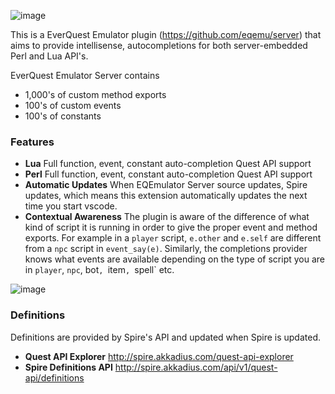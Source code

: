 ![image](https://user-images.githubusercontent.com/3319450/192067289-4cf2fe7f-25ab-47be-ae36-d7be8398ddfa.png)  

This is a EverQuest Emulator plugin (https://github.com/eqemu/server) that aims to provide intellisense, autocompletions for both server-embedded Perl and Lua API's.

EverQuest Emulator Server contains

* 1,000's of custom method exports
* 100's of custom events
* 100's of constants

### Features

* **Lua** Full function, event, constant auto-completion Quest API support
* **Perl** Full function, event, constant auto-completion Quest API support
* **Automatic Updates** When EQEmulator Server source updates, Spire updates, which means this extension automatically updates the next time you start vscode.
* **Contextual Awareness** The plugin is aware of the difference of what kind of script it is running in order to give the proper event and method exports. For example in a `player` script, `e.other` and `e.self` are different from a `npc` script in `event_say(e)`. Similarly, the completions provider knows what events are available depending on the type of script you are in `player`, `npc`, bot`, `item`, `spell` etc.

![image](https://user-images.githubusercontent.com/3319450/205477365-e2e4690e-a4f0-4270-a9b8-c9be2d63cf9a.png)

### Definitions

Definitions are provided by Spire's API and updated when Spire is updated.

* **Quest API Explorer** http://spire.akkadius.com/quest-api-explorer
* **Spire Definitions API** http://spire.akkadius.com/api/v1/quest-api/definitions

